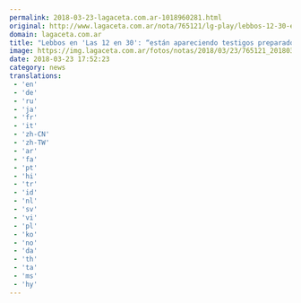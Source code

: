 ```yaml
---
permalink: 2018-03-23-lagaceta.com.ar-1018960281.html
original: http://www.lagaceta.com.ar/nota/765121/lg-play/lebbos-12-30-estan-apareciendo-testigos-preparados-para-obstaculizar-juicio.html
domain: lagaceta.com.ar
title: "Lebbos en 'Las 12 en 30': “están apareciendo testigos preparados para obstaculizar el juicio'"
image: https://img.lagaceta.com.ar/fotos/notas/2018/03/23/765121_20180323145042.jpg
date: 2018-03-23 17:52:23
category: news
translations: 
 - 'en'
 - 'de'
 - 'ru'
 - 'ja'
 - 'fr'
 - 'it'
 - 'zh-CN'
 - 'zh-TW'
 - 'ar'
 - 'fa'
 - 'pt'
 - 'hi'
 - 'tr'
 - 'id'
 - 'nl'
 - 'sv'
 - 'vi'
 - 'pl'
 - 'ko'
 - 'no'
 - 'da'
 - 'th'
 - 'ta'
 - 'ms'
 - 'hy'
---
```


